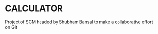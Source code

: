 # CALCULATOR
Project of SCM headed by Shubham Bansal to make a collaborative effort on Git 
<a href= "https://github.com/SHUBHAMBANSAL001/CALCULATOR/blob/master/calculator.cpp" >

